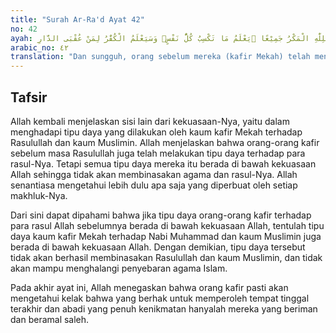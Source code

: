 ```yaml
---
title: "Surah Ar-Ra'd Ayat 42"
no: 42
ayah: وَقَدْ مَكَرَ الَّذِيْنَ مِنْ قَبْلِهِمْ فَلِلّٰهِ الْمَكْرُ جَمِيْعًا ۗيَعْلَمُ مَا تَكْسِبُ كُلُّ نَفْسٍۗ وَسَيَعْلَمُ الْكُفّٰرُ لِمَنْ عُقْبَى الدَّارِ 
arabic_no: ٤٢
translation: "Dan sungguh, orang sebelum mereka (kafir Mekah) telah mengadakan tipu daya, tetapi semua tipu daya itu dalam kekuasaan Allah. Dia mengetahui apa yang diusahakan oleh setiap orang, dan orang yang ingkar kepada Tuhan akan mengetahui untuk siapa tempat kesudahan (yang baik)."
---
```


## Tafsir

Allah kembali menjelaskan sisi lain dari kekuasaan-Nya, yaitu dalam menghadapi tipu daya yang dilakukan oleh kaum kafir Mekah terhadap Rasulullah dan kaum Muslimin. Allah menjelaskan bahwa orang-orang kafir sebelum masa Rasulullah juga telah melakukan tipu daya terhadap para rasul-Nya. Tetapi semua tipu daya mereka itu berada di bawah kekuasaan Allah sehingga tidak akan membinasakan agama dan rasul-Nya. Allah senantiasa mengetahui lebih dulu apa saja yang diperbuat oleh setiap makhluk-Nya.

Dari sini dapat dipahami bahwa jika tipu daya orang-orang kafir terhadap para rasul Allah sebelumnya berada di bawah kekuasaan Allah, tentulah tipu daya kaum kafir Mekah terhadap Nabi Muhammad dan kaum Muslimin juga berada di bawah kekuasaan Allah. Dengan demikian, tipu daya tersebut tidak akan berhasil membinasakan Rasulullah dan kaum Muslimin, dan tidak akan mampu menghalangi penyebaran agama Islam.

Pada akhir ayat ini, Allah menegaskan bahwa orang kafir pasti akan mengetahui kelak bahwa yang berhak untuk memperoleh tempat tinggal terakhir dan abadi yang penuh kenikmatan hanyalah mereka yang beriman dan beramal saleh.